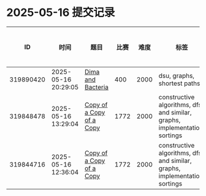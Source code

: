 # 2025-05-16 提交记录

 | ID | 时间 | 题目 | 比赛 | 难度 | 标签 | 结果 | 测试用例 | 运行时间 | 内存消耗 |
 |----|------|-----|-----|------|-----|------|---------|--------|----------|
 | 319890420 | 2025-05-16  20:29:05 | [Dima and Bacteria](https://codeforces.com/problemset/problem/400/D) | 400 | 2000 | dsu, graphs, shortest paths | OK | 61 | 234ms | 3000KB |
 | 319848478 | 2025-05-16  13:29:04 | [Copy of a Copy of a Copy](https://codeforces.com/problemset/problem/1772/F) | 1772 | 2000 | constructive algorithms, dfs and similar, graphs, implementation, sortings | OK | 33 | 46ms | 100KB |
 | 319844716 | 2025-05-16  12:36:04 | [Copy of a Copy of a Copy](https://codeforces.com/problemset/problem/1772/F) | 1772 | 2000 | constructive algorithms, dfs and similar, graphs, implementation, sortings | COMPILATION_ERROR | 0 | 0ms | 0KB |